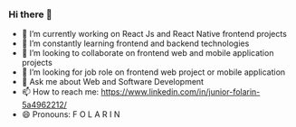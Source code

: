 ### Hi there 👋

- 🔭 I’m currently working on React Js and React Native frontend projects
- 🌱 I’m constantly learning frontend and backend technologies
- 👯 I’m looking to collaborate on frontend web and mobile application projects
- 🤔 I’m looking for job role on frontend web project or mobile application
- 💬 Ask me about Web and Software Development
- 📫 How to reach me: https://www.linkedin.com/in/junior-folarin-5a4962212/
- 😄 Pronouns: F O L A R I N
